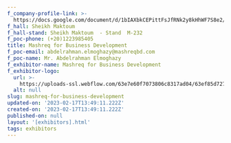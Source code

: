 ```yaml
---
f_company-profile-link: >-
  https://docs.google.com/document/d/1bIAXbkCEPittFsJfRNk2y8kHhWF7S8e2/edit?usp=share_link&ouid=111844397792848099856&rtpof=true&sd=true
f_hall: Sheikh Maktoum
f_hall-stand: Sheikh Maktoum  - Stand  M-232
f_poc-phone: (+20)1223985405
title: Mashreq for Business Development
f_poc-email: abdelrahman.elmoghazy@mashreqbd.com
f_poc-name: Mr. Abdelrahman Elmoghazy
f_exhibitor-name: Mashreq for Business Development
f_exhibitor-logo:
  url: >-
    https://uploads-ssl.webflow.com/63e7e60f7073806c8317ad04/63ef85d727f075783acad0ec_MGUwOQ.png
  alt: null
slug: mashreq-for-business-development
updated-on: '2023-02-17T13:49:11.222Z'
created-on: '2023-02-17T13:49:11.222Z'
published-on: null
layout: '[exhibitors].html'
tags: exhibitors
---
```



